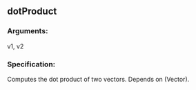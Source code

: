 ## dotProduct
### Arguments: 
v1, v2
### Specification: 
Computes the dot product of two vectors. Depends on (Vector).

